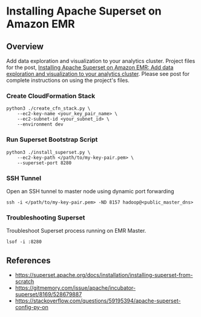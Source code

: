 # Installing Apache Superset on Amazon EMR

## Overview

Add data exploration and visualization to your analytics cluster. Project files for the post, [Installing Apache Superset on Amazon EMR: Add data exploration and visualization to your analytics cluster](https://garystafford.medium.com/installing-apache-superset-on-amazon-emr-5e2444f6d242). Please see post for complete instructions on using the project's files.

### Create CloudFormation Stack

```shell script
python3 ./create_cfn_stack.py \
    --ec2-key-name <your_key_pair_name> \
    --ec2-subnet-id <your_subnet_id> \
    --environment dev
```

### Run Superset Bootstrap Script

```shell script
python3 ./install_superset.py \
    --ec2-key-path </path/to/my-key-pair.pem> \
    --superset-port 8280
```

### SSH Tunnel

Open an SSH tunnel to master node using dynamic port forwarding

```shell script
ssh -i </path/to/my-key-pair.pem> -ND 8157 hadoop@<public_master_dns>
```

### Troubleshooting Superset

Troubleshoot Superset process running on EMR Master.

```shell script
lsof -i :8280
```

## References

- https://superset.apache.org/docs/installation/installing-superset-from-scratch
- https://gitmemory.com/issue/apache/incubator-superset/8169/528679887
- https://stackoverflow.com/questions/59195394/apache-superset-config-py-on